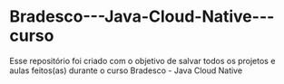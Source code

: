 # Bradesco---Java-Cloud-Native---curso
Esse repositório foi criado com o objetivo de salvar todos os projetos e aulas feitos(as) durante o curso Bradesco - Java Cloud Native
